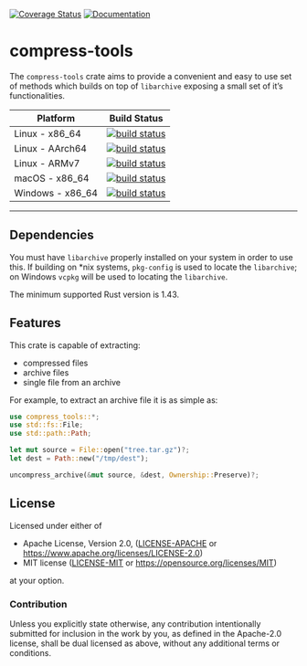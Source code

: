 [![Coverage Status](https://coveralls.io/repos/github/OSSystems/compress-tools-rs/badge.svg?branch=master)](https://coveralls.io/github/OSSystems/compress-tools-rs?branch=master)
[![Documentation](https://docs.rs/compress-tools/badge.svg)](https://docs.rs/compress-tools)

# compress-tools

The `compress-tools` crate aims to provide a convenient and easy to use set
of methods which builds on top of `libarchive` exposing a small set of it’s
functionalities.

| Platform | Build Status |
| -------- | ------------ |
| Linux - x86_64 | [![build status](https://github.com/OSSystems/compress-tools-rs/workflows/CI%20-%20Linux%20-%20x86_64/badge.svg)](https://github.com/OSSystems/compress-tools-rs/actions) |
| Linux - AArch64 | [![build status](https://github.com/OSSystems/compress-tools-rs/workflows/CI%20-%20Linux%20-%20AArch64/badge.svg)](https://github.com/OSSystems/compress-tools-rs/actions) |
| Linux - ARMv7 | [![build status](https://github.com/OSSystems/compress-tools-rs/workflows/CI%20-%20Linux%20-%20ARMv7/badge.svg)](https://github.com/OSSystems/compress-tools-rs/actions) |
| macOS - x86_64 | [![build status](https://github.com/OSSystems/compress-tools-rs/workflows/CI%20-%20macOS%20-%20x86_64/badge.svg)](https://github.com/OSSystems/compress-tools-rs/actions) |
| Windows - x86_64 | [![build status](https://github.com/OSSystems/compress-tools-rs/workflows/CI%20-%20Windows%20-%20x86_64/badge.svg)](https://github.com/OSSystems/compress-tools-rs/actions) |

---

## Dependencies

You must have `libarchive` properly installed on your system in order to use
this. If building on *nix systems, `pkg-config` is used to locate the
`libarchive`; on Windows `vcpkg` will be used to locating the `libarchive`.

The minimum supported Rust version is 1.43.

## Features

This crate is capable of extracting:

* compressed files
* archive files
* single file from an archive

For example, to extract an archive file it is as simple as:

```rust
use compress_tools::*;
use std::fs::File;
use std::path::Path;

let mut source = File::open("tree.tar.gz")?;
let dest = Path::new("/tmp/dest");

uncompress_archive(&mut source, &dest, Ownership::Preserve)?;
```

## License

Licensed under either of

 * Apache License, Version 2.0, ([LICENSE-APACHE](LICENSE-APACHE) or https://www.apache.org/licenses/LICENSE-2.0)
 * MIT license ([LICENSE-MIT](LICENSE-MIT) or https://opensource.org/licenses/MIT)

at your option.

### Contribution

Unless you explicitly state otherwise, any contribution intentionally
submitted for inclusion in the work by you, as defined in the
Apache-2.0 license, shall be dual licensed as above, without any
additional terms or conditions.
